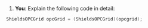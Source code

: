 1. **You**: Explain the following code in detail: 
```pde
ShieldsOPCGrid opcGrid = (ShieldsOPCGrid)(opcgrid);

```